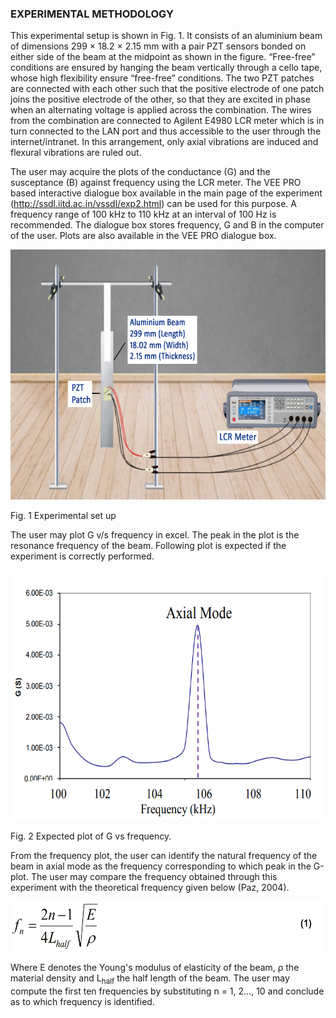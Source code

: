 ### EXPERIMENTAL METHODOLOGY

This experimental setup is shown in Fig. 1. It consists of an aluminium beam of dimensions 299 × 18.2 × 2.15 mm with a pair PZT sensors bonded on either side of the beam at the midpoint as shown in the figure. “Free-free” conditions are ensured by hanging the beam vertically through a cello tape, whose high flexibility ensure “free-free” conditions. The two PZT patches are connected with each other such that the positive electrode of one patch joins the positive electrode of the other, so that they are excited in phase when an alternating voltage is applied across the combination. The wires from the combination are connected to Agilent E4980 LCR meter which is in turn connected to the LAN port and thus accessible to the user through the internet/intranet. In this arrangement, only axial vibrations are induced and flexural vibrations are ruled out.

The user may acquire the plots of the conductance (G) and the susceptance (B) against frequency using the LCR meter. The VEE PRO based interactive dialogue box available in the main page of the experiment (<a href="http://ssdl.iitd.ac.in/vssdl/exp2.html">http://ssdl.iitd.ac.in/vssdl/exp2.html</a>) can be used for this purpose. A frequency range of 100 kHz to 110 kHz at an interval of 100 Hz is recommended. The dialogue box stores frequency, G and B in the computer of the user. Plots are also available in the VEE PRO dialogue box.

<img src="images/1.jpg" height="400px">

Fig. 1 Experimental set up

The user may plot G v/s frequency in excel. The peak in the plot is the resonance frequency of the beam. Following plot is expected if the experiment is correctly performed.

<img src="images/th2.png" height="400px">

Fig. 2 Expected plot of G vs frequency.

From the frequency plot, the user can identify the natural frequency of the beam in axial mode as the
frequency corresponding to which peak in the G-plot. The user may compare the frequency obtained
through this experiment with the theoretical frequency given below (Paz, 2004). 

<img src="images/th3.png" height="80px">

Where E denotes the Young's modulus of elasticity of the beam, ρ the material density and L<sub>half</sub> the half length of the beam. The user may compute the first ten frequencies by substituting n = 1, 2..., 10 and conclude as to which frequency is identified. 

